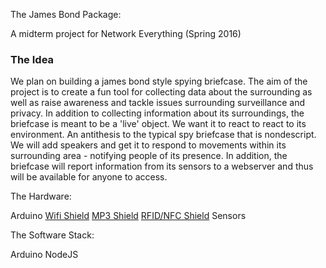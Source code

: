 <h>The James Bond Package: </h>

A midterm project for Network Everything (Spring 2016)

<h3> The Idea </h3>

We plan on building a james bond style spying briefcase. The aim of the project is to create a fun tool for collecting data about the surrounding as well as raise awareness and tackle issues surrounding surveillance and privacy. In addition to collecting information about its surroundings, the briefcase is meant to be a 'live' object. We want it to react to react to its environment. An antithesis to the typical spy briefcase that is nondescript. We will add speakers and get it to respond to movements within its surrounding area - notifying people of its presence. In addition, the briefcase will report information from its sensors to a webserver and thus will be available for anyone to access.


The Hardware:

Arduino
<a href = 'http://equip.nyuad.im/equip-items/adafruit-huzzah-cc3000-wifi-shield-with-onboard-antenna/'> Wifi Shield</a>
<a href='http://equip.nyuad.im/equip-items/adafruit-music-maker-mp3-shield-for-arduino-2/'>MP3 Shield</a>
<a href='https://www.adafruit.com/products/789'>RFID/NFC Shield</a>
Sensors


The Software Stack:

Arduino
NodeJS

